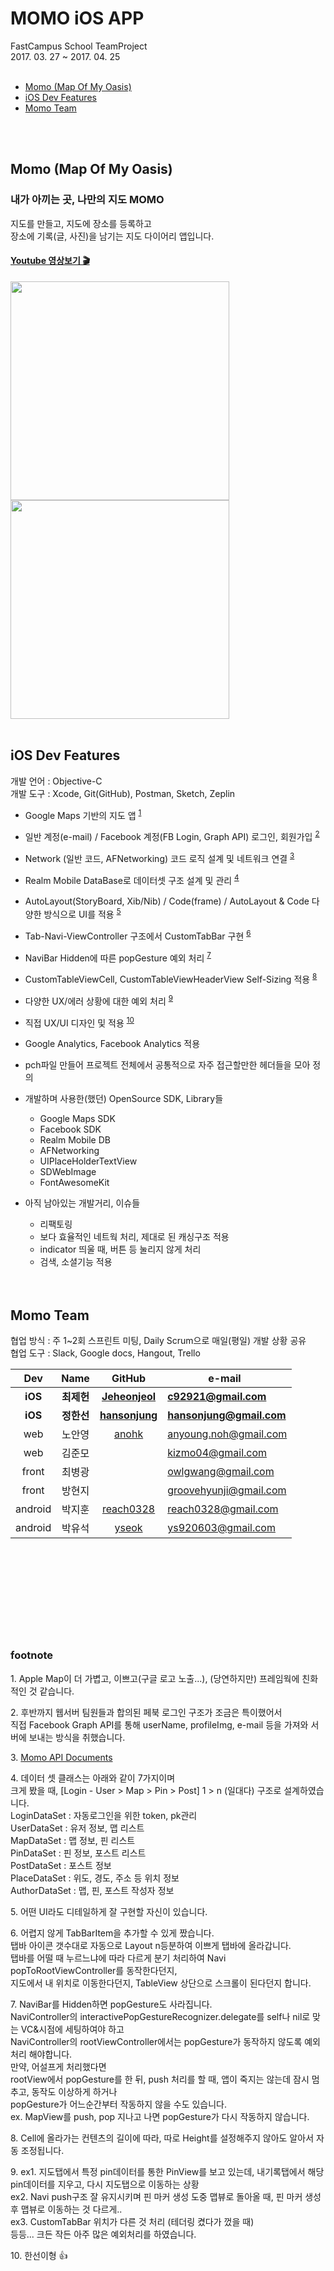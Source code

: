 # MOMO iOS APP  
FastCampus School TeamProject  
2017. 03. 27 ~ 2017. 04. 25  
</br>
 - [Momo (Map Of My Oasis)](#Momo)
 - [iOS Dev Features](#iOS_Dev_Features)
 - [Momo Team](#Momo_Team)  
 
</br></br>

## Momo (Map Of My Oasis) <a id="Momo"></a>  
### 내가 아끼는 곳, 나만의 지도 MOMO  
지도를 만들고, 지도에 장소를 등록하고  
장소에 기록(글, 사진)을 남기는 지도 다이어리 앱입니다.

#### [Youtube 영상보기 🎬](https://youtu.be/u_HlN_1t79g)

<img src="./momo_gif1.gif?raw=true" width="350"> <img src="./momo_gif2.gif?raw=true" width="350">
</br></br>
## iOS Dev Features <a id="iOS_Dev_Features"></a>  
개발 언어 : Objective-C  
개발 도구 : Xcode, Git(GitHub), Postman, Sketch, Zeplin  

- Google Maps 기반의 지도 앱 <sup>[1](#Map)</sup>  
- 일반 계정(e-mail) / Facebook 계정(FB Login, Graph API) 로그인, 회원가입 <sup>[2](#login)</sup>  
- Network (일반 코드, AFNetworking) 코드 로직 설계 및 네트워크 연결 <sup>[3](#network)</sup>  
- Realm Mobile DataBase로 데이터셋 구조 설계 및 관리 <sup>[4](#dataset)</sup>  
- AutoLayout(StoryBoard, Xib/Nib) / Code(frame) / AutoLayout & Code 다양한 방식으로 UI를 적용 <sup>[5](#ui)</sup>  
- Tab-Navi-ViewController 구조에서 CustomTabBar 구현 <sup>[6](#tabbar)</sup>  
- NaviBar Hidden에 따른 popGesture 예외 처리 <sup>[7](#navibar)</sup>  
- CustomTableViewCell, CustomTableViewHeaderView Self-Sizing 적용 <sup>[8](#selfsizing)</sup>  
- 다양한 UX/에러 상황에 대한 예외 처리 <sup>[9](#exception)</sup>  
- 직접 UX/UI 디자인 및 적용 <sup>[10](#uxui)</sup>  
- Google Analytics, Facebook Analytics 적용  
- pch파일 만들어 프로젝트 전체에서 공통적으로 자주 접근할만한 헤더들을 모아 정의  
- 개발하며 사용한(했던) OpenSource SDK, Library들  
	- Google Maps SDK  
	- Facebook SDK
	- Realm Mobile DB  
	- AFNetworking  
	- UIPlaceHolderTextView  
	- SDWebImage  
	- FontAwesomeKit  

- 아직 남아있는 개발거리, 이슈들  
	- 리팩토링  
	- 보다 효율적인 네트웍 처리, 제대로 된 캐싱구조 적용  
	- indicator 띄울 때, 버튼 등 눌리지 않게 처리  
	- 검색, 소셜기능 적용  
</br></br>
## Momo Team <a id="Momo_Team"></a>  
협업 방식 : 주 1~2회 스프린트 미팅, Daily Scrum으로 매일(평일) 개발 상황 공유  
협업 도구 : Slack, Google docs, Hangout, Trello  

Dev | Name | GitHub | e-mail  
:---: | :---: | :---: | ---  
**iOS** | **최제헌** | [**Jeheonjeol**](https://github.com/Jeheonjeol) | [**c92921@gmail.com**](c92921@gmail.com)  
**iOS** | **정한선** | [**hansonjung**](https://github.com/hansonjung) | [**hansonjung@gmail.com**](hansonjung@gmail.com)  
web | 노안영 | [anohk](https://github.com/anohk) | [anyoung.noh@gmail.com](anyoung.noh@gmail.com)  
web | 김준모 |  | [kizmo04@gmail.com](kizmo04@gmail.com)  
front | 최병광 |  | [owlgwang@gmail.com](owlgwang@gmail.com)
front | 방현지 |  | [groovehyunji@gmail.com](groovehyunji@gmail.com)
android | 박지훈 | [reach0328](https://github.com/reach0328) | [reach0328@gmail.com](reach0328@gmail.com)
android | 박유석 | [yseok](https://github.com/yseok) | [ys920603@gmail.com](ys920603@gmail.com)  


</br></br></br></br></br>
------------  

### footnote

<a name="Map">1</a>. Apple Map이 더 가볍고, 이쁘고(구글 로고 노출...), (당연하지만) 프레임웍에 친화적인 것 같습니다.  

<a name="login">2</a>. 후반까지 웹서버 팀원들과 합의된 페북 로그인 구조가 조금은 특이했어서</br>직접 Facebook Graph API를 통해 userName, profileImg, e-mail 등을 가져와 서버에 보내는 방식을 취했습니다.  

<a name="network">3</a>. [Momo API Documents](https://momo-wps.gitbooks.io/momo-apis/content/)  

<a name="dataset">4</a>. 데이터 셋 클래스는 아래와 같이 7가지이며</br>크게 봤을 때, [Login - User > Map > Pin > Post] 1 > n (일대다) 구조로 설계하였습니다.</br>LoginDataSet  : 자동로그인을 위한 token, pk관리</br>UserDataSet   : 유저 정보, 맵 리스트</br>MapDataSet    : 맵 정보, 핀 리스트</br>PinDataSet    : 핀 정보, 포스트 리스트</br>PostDataSet   : 포스트 정보</br>PlaceDataSet  : 위도, 경도, 주소 등 위치 정보</br>AuthorDataSet : 맵, 핀, 포스트 작성자 정보  

<a name="ui">5</a>. 어떤 UI라도 디테일하게 잘 구현할 자신이 있습니다.  

<a name="tabbar">6</a>. 어렵지 않게 TabBarItem을 추가할 수 있게 짰습니다.</br>탭바 아이콘 갯수대로 자동으로 Layout n등분하여 이쁘게 탭바에 올라갑니다.</br>탭바를 어떨 때 누르느냐에 따라 다르게 분기 처리하여 Navi popToRootViewController를 동작한다던지,</br>지도에서 내 위치로 이동한다던지, TableView 상단으로 스크롤이 된다던지 합니다.  

<a name="navibar">7</a>. NaviBar를 Hidden하면 popGesture도 사라집니다.</br>NaviController의 interactivePopGestureRecognizer.delegate를 self나 nil로 맞는 VC&시점에 세팅하여야 하고</br>NaviController의 rootViewController에서는 popGesture가 동작하지 않도록 예외처리 해야합니다.</br>만약, 어설프게 처리했다면</br>rootView에서 popGesture를 한 뒤, push 처리를 할 때, 앱이 죽지는 않는데 잠시 멈추고, 동작도 이상하게 하거나</br>popGesture가 어느순간부터 작동하지 않을 수도 있습니다.</br>ex. MapView를 push, pop 지나고 나면 popGesture가 다시 작동하지 않습니다.  

<a name="selfsizing">8</a>. Cell에 올라가는 컨텐츠의 길이에 따라, 따로 Height를 설정해주지 않아도 알아서 자동 조정됩니다.  

<a name="exception">9</a>. ex1. 지도탭에서 특정 pin데이터를 통한 PinView를 보고 있는데, 내기록탭에서 해당 pin데이터를 지우고, 다시 지도탭으로 이동하는 상황</br>ex2. Navi push구조 잘 유지시키며 핀 마커 생성 도중 맵뷰로 돌아올 때, 핀 마커 생성 후 맵뷰로 이동하는 것 다르게..</br>ex3. CustomTabBar 위치가 다른 것 처리 (테더링 켰다가 껐을 때)</br>등등... 크든 작든 아주 많은 예외처리를 하였습니다.  

<a name="uxui">10</a>. 한선이형 👍  

 
